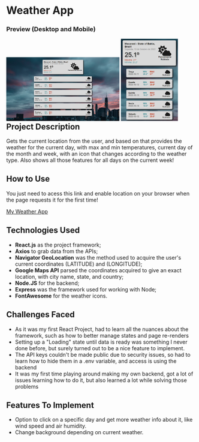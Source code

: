 # Weather App 


### Preview (Desktop and Mobile)

<div style="float:left">
<img style="display:inline-block" width=60% src="./src/weather_app_fullscreen.png" width="70%">
<img  style="display:inline-block" width=30% src="./src/weather_app_mobile.png" width="30%">
</div>


## Project Description

Gets the current location from the user, and based on that provides the weather for the current day, with max and min temperatures, current day of the month and week, with an icon that changes according to the weather type. Also shows all those features for all days on the current week!

## How to Use

You just need to acess this link and enable location on your browser when the page requests it for the first time!

[My Weather App](https://climazeus.netlify.app)








## Technologies Used

- **React.js** as the project framework;
- **Axios** to grab data from the APIs;
- **Navigator GeoLocation** was the method used to acquire the user's current coordinates (LATITUDE) and (LONGITUDE);
- **Google Maps API** parsed the coordinates acquired to give an exact location, with city name, state, and country;
- **Node.JS** for the backend;
- **Express** was the framework used for working with Node;
- **FontAwesome** for the weather icons.

## Challenges Faced

- As it was my first React Project, had to learn all the nuances about the framework, such as how to better manage states and page re-renders
- Setting up a "Loading" state until data is ready was something I never done before, but surely turned out to be a nice feature to implement.
- The API keys couldn't be made public due to security issues, so had to learn how to hide them in a .env variable, and access is using the backend
- It was my first time playing around making my own backend, got a lot of issues learning how to do it, but also learned a lot while solving those problems

## Features To Implement

- Option to click on a specific day and get more weather info about it, like wind speed and air humidity.
- Change background depending on current weather.


